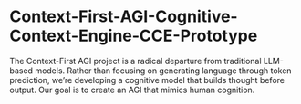# Context-First-AGI-Cognitive-Context-Engine-CCE-Prototype
The Context-First AGI project is a radical departure from traditional LLM-based models. Rather than focusing on generating language through token prediction, we’re developing a cognitive model that builds thought before output. Our goal is to create an AGI that mimics human cognition.
